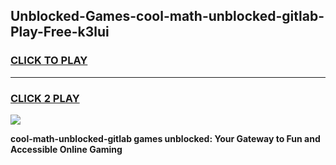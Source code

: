 
## Unblocked-Games-cool-math-unblocked-gitlab-Play-Free-k3lui
<h3>
<a href="https://premium76.site?title=cool-math-unblocked-gitlab&ref=10A">CLICK TO PLAY</a></h3>
<hr>

<h3>
<a href="https://premium76.site?title=cool-math-unblocked-gitlab&ref=10A">CLICK 2 PLAY</a>
  
</h3>

<a href="https://premium76.site?title=cool-math-unblocked-gitlab&ref=10A"><img src="https://clearcache.store/games.png"></a>


**cool-math-unblocked-gitlab games unblocked: Your Gateway to Fun and Accessible Online Gaming**
